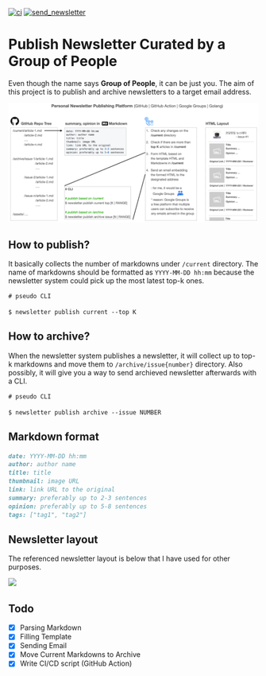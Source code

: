 [![ci](https://github.com/codingpot/newsletter_awesome_articles/actions/workflows/ci.yml/badge.svg?branch=main)](https://github.com/codingpot/newsletter_awesome_articles/actions/workflows/ci.yml)  [![send_newsletter](https://github.com/codingpot/newsletter_awesome_articles/actions/workflows/newsletter.yml/badge.svg)](https://github.com/codingpot/newsletter_awesome_articles/actions/workflows/newsletter.yml)

# Publish Newsletter Curated by a Group of People

Even though the name says **Group of People**, it can be just you. The aim of this project is to publish and archive newsletters to a target email address. 

![](https://github.com/codingpot/newsletter_awesome_articles/blob/main/assets/overview.png)

## How to publish?

It basically collects the number of markdowns under `/current` directory. The name of markdowns should be formatted as `YYYY-MM-DD hh:mm` because the newsletter system could pick up the most latest top-k ones.

```shell
# pseudo CLI

$ newsletter publish current --top K
```

## How to archive?

When the newsletter system publishes a newsletter, it will collect up to top-k markdowns and move them to `/archive/issue{number}` directory. Also possibly, it will give you a way to send archieved newsletter afterwards with a CLI.

```shell
# pseudo CLI

$ newsletter publish archive --issue NUMBER
```

## Markdown format 

```md
date: YYYY-MM-DD hh:mm
author: author name
title: title
thumbnail: image URL 
link: link URL to the original 
summary: preferably up to 2-3 sentences
opinion: preferably up to 5-8 sentences
tags: ["tag1", "tag2"]
```

## Newsletter layout

The referenced newsletter layout is below that I have used for other purposes.

![](https://raw.githubusercontent.com/deep-diver/fb-group-post-fetcher/master/static/images/preview.png)

## Todo

- [X] Parsing Markdown
- [X] Filling Template
- [X] Sending Email
- [X] Move Current Markdowns to Archive
- [X] Write CI/CD script (GitHub Action)
